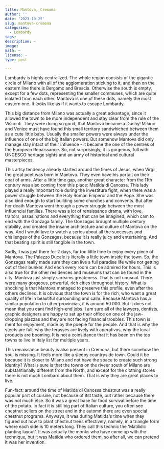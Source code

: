 ```yaml
---
title: Mantova, Cremona
author: ''
date: '2023-10-25'
slug: mantova-cremona
categories:
  - Lombardy
tags:
description: ~
image: 
math: ~
license: ~
type: post

---
```


Lombardy is highly centralized. The whole region consists of the gigantic circle of Milano with all of the agglomeration sticking to it, and then on the eastern  line there is Bergamo and Brescia. Otherwise the south is empty, except for a few dots, representing the smaller communes, which are quite isolated from each other. Mantova is one of these dots, namely the most eastern one. It looks like as if it wants to escape Lombardy.


This big distance from Milano was actually a great advantage, since it allowed the town to be more independent and stay clear from the rule of the Visconti. They were doing so good, that Mantova became a Duchy! Milano and Venice must have found this small territory sandwhiched between them as a cute little baby. Usually the smaller powers were always under the influence of one of the big Italian powers. But somehow Mantova did only manage stay intact of their influence - it became the one of the centres of the European Renaissance. So, not surprisingly, it is gorgeous, full with UNCESCO heritage sights and an army of historical and cultural masterpieces. 

This artsy tendency already started around the times of Jesus, when Virgil, the great poet was born in Mantova. They even have his portait on their coat of arms. After a little time gap, another great character from the 11th century was also coming from this place: Matilda di Canossa. This lady played a really importart role during the investiture fight, when there was a power struggle between the Holy Roman Emperor and the Pope. She was also kind enough to start building some churches and convents. But after her death Mantova went through a power struggle between the most influencial families. There was a lot of renaissance drama, with love, traitors, assasinations and everything that can be imagined, which cam to end with the Gonzaga family. The Gonzagas brought multiple century stability, and created the insane architecture and culture of Mantova on the way. And I would love to watch a series about all the successes and challenges of the Gonzagas, because it is really juicy and entertaining. And that beating spirit is still tangible in the town. 

Sadly, I was just there for 2 days, far too little time to enjoy every piece of Mantova. The Palazzo Ducale is literally a little town inside the town. So, the Gonzagas really made sure they can live a full paradise life while not getting out of their bunker. And each every room can be admired for hours. This is also true for the other residences and museums that can be found in the city. Mantova just simply screams greateness. That is not unusual. There were many gorgeous, powerful, rich cities throughout history. What is shocking is that Mantova managed to preserve this profile, even after the others declined. It is obvious that the town is for the rich, who want a great quality of life in  beautiful surrounding and calm. Because Mantova has a similar population to other provincias, it is around 50.000. But it does not mean that you cant find high-end jobs. I am sure all of the lawyers, dentists, graphic designers are happy to set up their office on one of the jaw-dropping piazzas and they are not facing financial troubles. This town is ment for enjoyment, made by the poeple for the people. And that is why the steets are full, why the terasses are lively with aperativos, why the local products are booming. It is not a coinsidance that it has been on the top towns to live in Italy list for multiple years.

This renaissance beauty is also present in Cremona, but there somehow the soul is missing. It feels more like a sleepy countryside town. Could it be because it is closer to Milano and not have the space to create such strong identity? What is sure is that the towns on the riveer south of Milano are substantianally different from the North, and except for the clothing stores there is not much Lombard about them. That is why they are great places to live. 


Fun-fact: around the time  of Matilda di Canossa chestnut was a really popular part of cuisine, not because of itst taste, but rather because there was not much else. So it was a great base for food survival before the time of the potato. In fact it is still big part of Italian culture, you often see chestnut sellers on the street and in the automn there are even special chestnut programs. Anyways, it was during Matilda's time when they figured out how to plant chestnut trees effectively, namely, in a triangle form where each side is 10 meters long. They call this technic the 'Matilidic planting layout'. It was actually the monks who have come up with the technique, but it was Matilda who ordered them, so after all, we can pretend it was her invention.




